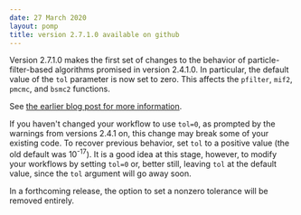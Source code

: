 ```yaml
---
date: 27 March 2020
layout: pomp
title: version 2.7.1.0 available on github
---
```


Version 2.7.1.0 makes the first set of changes to the behavior of particle-filter-based algorithms promised in version 2.4.1.0.
In particular, the default value of the `tol` parameter is now set to zero.
This affects the `pfilter`, `mif2`, `pmcmc`, and `bsmc2` functions.

See [the earlier blog post for more information](https://kingaa.github.io/pomp/archive.html#version-2-5-released).

If you haven't changed your workflow to use `tol=0`, as prompted by the warnings from versions 2.4.1 on, this change may break some of your existing code.
To recover previous behavior, set `tol` to a positive value (the old default was 10<sup>-17</sup>).
It is a good idea at this stage, however, to modify your workflows by setting `tol=0` or, better still, leaving `tol` at the default value, since the `tol` argument will go away soon.

In a forthcoming release, the option to set a nonzero tolerance will be removed entirely.
